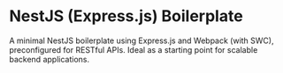 # NestJS (Express.js) Boilerplate

A minimal NestJS boilerplate using Express.js and Webpack (with SWC), preconfigured for RESTful APIs. Ideal as a starting point for scalable backend applications.

